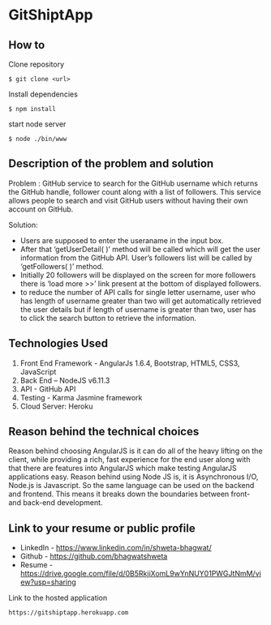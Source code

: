 # GitShiptApp
How to
------
Clone repository
```
$ git clone <url>
```
Install dependencies
```
$ npm install
```
start node server
 ```
 $ node ./bin/www
 ```
Description of the problem and solution
----------------------------------------
Problem : 
GitHub service to search for the GitHub username which returns the GitHub handle, follower count along with a list of followers. This service allows people to search and visit GitHub users without having their own account on GitHub.

Solution:
- Users are supposed to enter the useraname in the input box. 
-  After that ‘getUserDetail( )’ method will be called which will get the user information from the GitHub       API. User’s followers list will be called by ‘getFollowers( )’ method. 
- Initially 20 followers will be displayed on the screen for more followers there is ‘load more >>’ link present at the bottom of displayed followers. 
- to reduce the number of API calls for single letter username, user who has length of username greater than two will get automatically retrieved the user details but if length of username is greater than two, user has to click the search button to retrieve the information. 

Technologies Used
-----------------
1) Front End Framework - AngularJs 1.6.4, Bootstrap, HTML5, CSS3, JavaScript
2) Back End – NodeJS v6.11.3
3) API - GitHub API
4) Testing - Karma Jasmine framework 
5) Cloud Server: Heroku

Reason behind the technical choices
---------------------------------------
Reason behind choosing AngularJS is it can do all of the heavy lifting on the client, while providing a rich, fast experience for the end user along with that there are features into AngularJS which make testing AngularJS applications easy.
Reason behind using Node JS is, it is  Asynchronous I/O, Node.js is Javascript.  So the same language can be used on the backend and frontend.   This means it breaks down the boundaries between front- and back-end development.

 Link to your resume or public profile
-------------------------------------
 * LinkedIn - https://www.linkedin.com/in/shweta-bhagwat/
 * Github   - https://github.com/bhagwatshweta
 * Resume   - https://drive.google.com/file/d/0B5RkjiXomL9wYnNUY01PWGJtNmM/view?usp=sharing
      
Link to the hosted application
```
https://gitshiptapp.herokuapp.com
```

